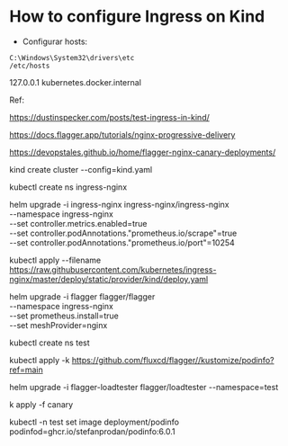 # How to configure Ingress on Kind

- Configurar hosts:
```
C:\Windows\System32\drivers\etc
/etc/hosts
```

127.0.0.1 kubernetes.docker.internal

Ref:

https://dustinspecker.com/posts/test-ingress-in-kind/

https://docs.flagger.app/tutorials/nginx-progressive-delivery

https://devopstales.github.io/home/flagger-nginx-canary-deployments/

kind create cluster --config=kind.yaml

kubectl create ns ingress-nginx

helm upgrade -i ingress-nginx ingress-nginx/ingress-nginx \
--namespace ingress-nginx \
--set controller.metrics.enabled=true \
--set controller.podAnnotations."prometheus\.io/scrape"=true \
--set controller.podAnnotations."prometheus\.io/port"=10254

kubectl apply --filename https://raw.githubusercontent.com/kubernetes/ingress-nginx/master/deploy/static/provider/kind/deploy.yaml

helm upgrade -i flagger flagger/flagger \
--namespace ingress-nginx \
--set prometheus.install=true \
--set meshProvider=nginx

kubectl create ns test

kubectl apply -k https://github.com/fluxcd/flagger//kustomize/podinfo?ref=main

helm upgrade -i flagger-loadtester flagger/loadtester --namespace=test

k apply -f canary

kubectl -n test set image deployment/podinfo podinfod=ghcr.io/stefanprodan/podinfo:6.0.1